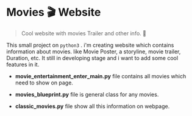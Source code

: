 # Movies :clapper: Website
> Cool website with movies Trailer and other info. :movie_camera:

This small project on `python3` .
i'm creating website which contains information about movies.
like Movie Poster, a storyline, movie trailer, Duration, etc.
It still in developing stage and i want to add some cool features in it.

- **movie_entertainment_enter_main.py** file contains all movies which need to show on page.

- **movies_blueprint.py** file is general class for any movies.

- **classic_movies.py** file show all this information on webpage.
